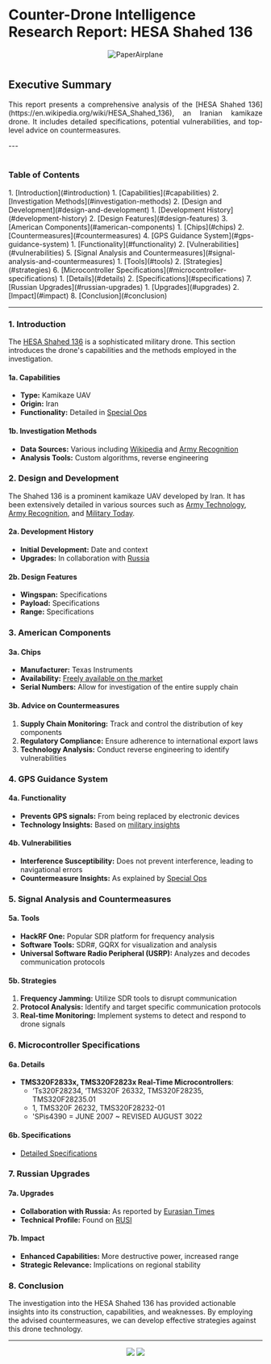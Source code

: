 # Counter-Drone Intelligence Research Report: HESA Shahed 136

<p align="center">
  <img src="https://github.com/TreadSoftly/Projects/assets/121847455/c4233f03-f998-4302-b2bf-ddb6a2b26d3a" alt="PaperAirplane">
</p>

<h1 align="center">
  
## Executive Summary
</h1>

<p align="justify">This report presents a comprehensive analysis of the [HESA Shahed 136](https://en.wikipedia.org/wiki/HESA_Shahed_136), an Iranian kamikaze drone. It includes detailed specifications, potential vulnerabilities, and top-level advice on countermeasures.
</p>
---
<br>
<br>


<p align="center">

### Table of Contents
</p>
1. [Introduction](#introduction)
   1. [Capabilities](#capabilities)
   2. [Investigation Methods](#investigation-methods)
2. [Design and Development](#design-and-development)
   1. [Development History](#development-history)
   2. [Design Features](#design-features)
3. [American Components](#american-components)
   1. [Chips](#chips)
   2. [Countermeasures](#countermeasures)
4. [GPS Guidance System](#gps-guidance-system)
   1. [Functionality](#functionality)
   2. [Vulnerabilities](#vulnerabilities)
5. [Signal Analysis and Countermeasures](#signal-analysis-and-countermeasures)
   1. [Tools](#tools)
   2. [Strategies](#strategies)
6. [Microcontroller Specifications](#microcontroller-specifications)
   1. [Details](#details)
   2. [Specifications](#specifications)
7. [Russian Upgrades](#russian-upgrades)
   1. [Upgrades](#upgrades)
   2. [Impact](#impact)
8. [Conclusion](#conclusion)

---

### 1. Introduction

The [HESA Shahed 136](https://www.militaryfactory.com/aircraft/detail.php?aircraft_id=2520) is a sophisticated military drone. This section introduces the drone's capabilities and the methods employed in the investigation.

#### 1a. Capabilities

- **Type:** Kamikaze UAV
- **Origin:** Iran
- **Functionality:** Detailed in [Special Ops](https://special-ops.org/hesa-shahed-136-kamikaze-drone/)

#### 1b. Investigation Methods

- **Data Sources:** Various including [Wikipedia](https://en.wikipedia.org/wiki/HESA_Shahed_136) and [Army Recognition](https://www.armyrecognition.com/iran_unmanned_ground_aerial_vehicles_systems/shahed-136_loitering_munition_kamikaze-suicide_drone_iran_data.html)
- **Analysis Tools:** Custom algorithms, reverse engineering

### 2. Design and Development

The Shahed 136 is a prominent kamikaze UAV developed by Iran. It has been extensively detailed in various sources such as [Army Technology](https://www.army-technology.com/projects/shahed-136-kamikaze-uav-iran/), [Army Recognition](https://www.armyrecognition.com/iran_unmanned_ground_aerial_vehicles_systems/shahed-136_loitering_munition_kamikaze-suicide_drone_iran_data.html), and [Military Today](https://www.militarytoday.com/aircraft/shahed_136.htm).

#### 2a. Development History

- **Initial Development:** Date and context
- **Upgrades:** In collaboration with [Russia](https://rusi.org/explore-our-research/publications/commentary/russias-iranian-made-uavs-technical-profile)

#### 2b. Design Features

- **Wingspan:** Specifications
- **Payload:** Specifications
- **Range:** Specifications

### 3. American Components

#### 3a. Chips

- **Manufacturer:** Texas Instruments
- **Availability:** [Freely available on the market](https://www.ti.com/lit/ds/symlink/tms320f28335.pdf)
- **Serial Numbers:** Allow for investigation of the entire supply chain

#### 3b. Advice on Countermeasures

1. **Supply Chain Monitoring:** Track and control the distribution of key components
2. **Regulatory Compliance:** Ensure adherence to international export laws
3. **Technology Analysis:** Conduct reverse engineering to identify vulnerabilities

### 4. GPS Guidance System

#### 4a. Functionality

- **Prevents GPS signals:** From being replaced by electronic devices
- **Technology Insights:** Based on [military insights](https://www.militaryfactory.com/aircraft/detail.php?aircraft_id=2520)

#### 4b. Vulnerabilities

- **Interference Susceptibility:** Does not prevent interference, leading to navigational errors
- **Countermeasure Insights:** As explained by [Special Ops](https://special-ops.org/hesa-shahed-136-kamikaze-drone/)

### 5. Signal Analysis and Countermeasures

#### 5a. Tools

- **HackRF One:** Popular SDR platform for frequency analysis
- **Software Tools:** SDR#, GQRX for visualization and analysis
- **Universal Software Radio Peripheral (USRP):** Analyzes and decodes communication protocols

#### 5b. Strategies

1. **Frequency Jamming:** Utilize SDR tools to disrupt communication
2. **Protocol Analysis:** Identify and target specific communication protocols
3. **Real-time Monitoring:** Implement systems to detect and respond to drone signals

### 6. Microcontroller Specifications

#### 6a. Details

- **TMS320F2833x, TMS320F2823x Real-Time Microcontrollers**:
  - ‘Ts320F28234, ‘TMS320F 26332, TMS320F28235, TMS320F28235.01  
  - 1, TMS320F 26232, TMS320F28232-01  
  - 'SPis4390 = JUNE 2007 ~ REVISED AUGUST 3022    

#### 6b. Specifications

- [Detailed Specifications](https://www.ti.com/lit/ds/symlink/tms320f28335.pdf)

### 7. Russian Upgrades

#### 7a. Upgrades

- **Collaboration with Russia:** As reported by [Eurasian Times](https://www.eurasiantimes.com/hitting-bulls-eye-russia-has-upgraded-iranian-shahed-136-kamikaze/)
- **Technical Profile:** Found on [RUSI](https://rusi.org/explore-our-research/publications/commentary/russias-iranian-made-uavs-technical-profile)

#### 7b. Impact

- **Enhanced Capabilities:** More destructive power, increased range
- **Strategic Relevance:** Implications on regional stability

### 8. Conclusion

The investigation into the HESA Shahed 136 has provided actionable insights into its construction, capabilities, and weaknesses. By employing the advised countermeasures, we can develop effective strategies against this drone technology.

---

<p align="center">
  <!-- Badges as hyperlinks -->
  <a href="https://en.wikipedia.org/wiki/HESA_Shahed_136"><img src="https://img.shields.io/badge/Wikipedia-HESA_Shahed_136-blue?style=for-the-badge"></a>
  <a href="https://www.militaryfactory.com/aircraft/detail.php?aircraft_id=2520"><img src="https://img.shields.io/badge/Military_Factory-HESA_Shahed_136-green?style=for-the-badge"></a>
  <!-- More badges -->
</p>
